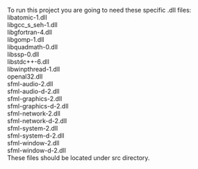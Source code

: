 To run this project you are going to need these specific .dll files:  
    libatomic-1.dll  
    libgcc_s_seh-1.dll  
    libgfortran-4.dll  
    libgomp-1.dll  
    libquadmath-0.dll  
    libssp-0.dll  
    libstdc++-6.dll  
    libwinpthread-1.dll  
    openal32.dll  
    sfml-audio-2.dll  
    sfml-audio-d-2.dll  
    sfml-graphics-2.dll  
    sfml-graphics-d-2.dll  
    sfml-network-2.dll  
    sfml-network-d-2.dll  
    sfml-system-2.dll  
    sfml-system-d-2.dll  
    sfml-window-2.dll  
    sfml-window-d-2.dll  
These files should be located under src directory.  
